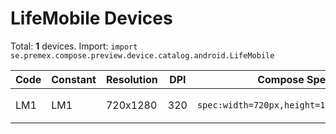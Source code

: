 # LifeMobile Devices

Total: **1** devices. Import: `import se.premex.compose.preview.device.catalog.android.LifeMobile`

| Code | Constant | Resolution | DPI | Compose Spec | Preview Usage |
|------|----------|------------|-----|-------------|---------------|
| LM1 | LM1 | 720x1280 | 320 | `spec:width=720px,height=1280px,dpi=320` | `@Preview(device = LifeMobile.LM1)` |

<!-- Generated automatically. Do not edit manually. -->
